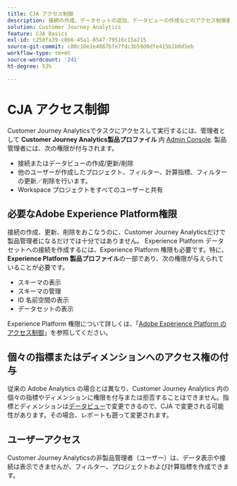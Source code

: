 ```yaml
---
title: CJA アクセス制御
description: 接続の作成、データセットの追加、データビューの作成などのアクセス制御要件について説明します。
solution: Customer Journey Analytics
feature: CJA Basics
exl-id: c258fa39-c0b6-45a1-8547-79516c15a215
source-git-commit: c80c10e1e4887bfe7fdc3b59d0dfe415b1b0d5eb
workflow-type: tm+mt
source-wordcount: '241'
ht-degree: 53%

---
```


# CJA アクセス制御

Customer Journey Analyticsでタスクにアクセスして実行するには、管理者として **Customer Journey Analytics製品プロファイル** 内 [Admin Console](https://adminconsole.adobe.com/enterprise/). 製品管理者には、次の権限が付与されます。

* 接続またはデータビューの作成/更新/削除
* 他のユーザーが作成したプロジェクト、フィルター、計算指標、フィルターの更新／削除を行います。
* Workspace プロジェクトをすべてのユーザーと共有

## 必要なAdobe Experience Platform権限

接続の作成、更新、削除をおこなうのに、Customer Journey Analyticsだけで製品管理者になるだけでは十分ではありません。 Experience Platform データセットへの接続を作成するには、Experience Platform 権限も必要です。特に、**Experience Platform 製品プロファイル**&#x200B;の一部であり、次の権限が与えられていることが必要です。

* スキーマの表示
* スキーマの管理
* ID 名前空間の表示
* データセットの表示

Experience Platform 権限について詳しくは、「[Adobe Experience Platform のアクセス制御](https://experienceleague.adobe.com/docs/experience-platform/access-control/home.html?lang=ja)」を参照してください。

## 個々の指標またはディメンションへのアクセス権の付与

従来の Adobe Analytics の場合とは異なり、Customer Journey Analytics 内の個々の指標やディメンションに権限を付与または拒否することはできません。指標とディメンションは[データビュー](/help/data-views/data-views.md)で変更できるので、CJA で変更される可能性があります。その場合、レポートも遡って変更されます。

## ユーザーアクセス

Customer Journey Analyticsの非製品管理者（ユーザー）は、データ表示や接続は表示できませんが、フィルター、プロジェクトおよび計算指標を作成できます。

